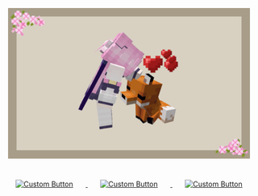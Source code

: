 <html>
<body>

<p align="center">
    <img src="https://raw.githubusercontent.com/sui-ke/Minecraft-Mod-FoxFriend/refs/heads/master/github/FoxFriend.png" alt="icon" width="480"/>
</p>

<p align="center">
    <a href="https://www.mcmod.cn/class/19114.html">
        <img src="https://raw.githubusercontent.com/sui-ke/Minecraft-Mod-FoxFriend/refs/heads/master/github/mcmod.ico" alt="Custom Button" width="50" height="50" style="margin: 25px;"/>
    </a>
    <a href="https://www.curseforge.com/minecraft/mc-mods/fox-friend">
        <img src="https://raw.githubusercontent.com/sui-ke/Minecraft-Mod-FoxFriend/refs/heads/master/github/forge.ico" alt="Custom Button" width="50" height="50" style="margin: 25px;"/>
    </a>
    <a href="https://modrinth.com/mod/fox-friend">
        <img src="https://raw.githubusercontent.com/sui-ke/Minecraft-Mod-FoxFriend/refs/heads/master/github/modrinth.ico" alt="Custom Button" width="50" height="50" style="margin: 25px;"/>
    </a>
</p>

</body>
</html>
